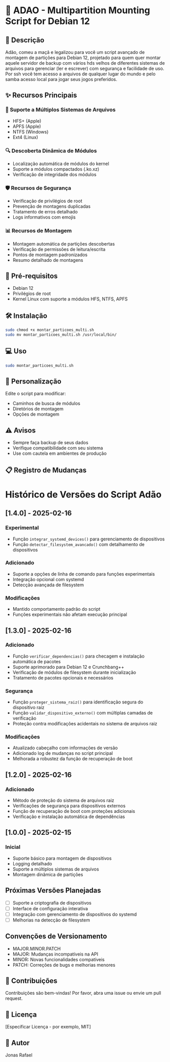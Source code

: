 # 🔌 ADAO - Multipartition Mounting Script for Debian 12

## 📝 Descrição

Adão, comeu a maçã e legalizou para você um script avançado de montagem de partições para Debian 12, projetado para quem quer montar aquele servidor de backup com vários hds velhos de diferentes sistemas de arquivos para gerenciar (ler e escrever) com segurança e facilidade de uso. Por ssh você tem acesso a arquivos de qualquer lugar do mundo e pelo samba acesso local para jogar seus jogos preferidos.

## ✨ Recursos Principais

### 🌟 Suporte a Múltiplos Sistemas de Arquivos
- HFS+ (Apple)
- APFS (Apple)
- NTFS (Windows)
- Ext4 (Linux)

### 🔍 Descoberta Dinâmica de Módulos
- Localização automática de módulos do kernel
- Suporte a módulos compactados (.ko.xz)
- Verificação de integridade dos módulos

### 🛡️ Recursos de Segurança
- Verificação de privilégios de root
- Prevenção de montagens duplicadas
- Tratamento de erros detalhado
- Logs informativos com emojis

### 📊 Recursos de Montagem
- Montagem automática de partições descobertas
- Verificação de permissões de leitura/escrita
- Pontos de montagem padronizados
- Resumo detalhado de montagens

## 🚀 Pré-requisitos

- Debian 12
- Privilégios de root
- Kernel Linux com suporte a módulos HFS, NTFS, APFS

## 🛠️ Instalação

```bash
sudo chmod +x montar_particoes_multi.sh
sudo mv montar_particoes_multi.sh /usr/local/bin/
```

## 💻 Uso

```bash
sudo montar_particoes_multi.sh
```

## 🔧 Personalização

Edite o script para modificar:
- Caminhos de busca de módulos
- Diretórios de montagem
- Opções de montagem

## ⚠️ Avisos

- Sempre faça backup de seus dados
- Verifique compatibilidade com seu sistema
- Use com cautela em ambientes de produção

## 📋 Registro de Mudanças

# Histórico de Versões do Script Adão

## [1.4.0] - 2025-02-16
### Experimental
- Função `integrar_systemd_devices()` para gerenciamento de dispositivos
- Função `detectar_filesystem_avancado()` com detalhamento de dispositivos

### Adicionado
- Suporte a opções de linha de comando para funções experimentais
- Integração opcional com systemd
- Detecção avançada de filesystem

### Modificações
- Mantido comportamento padrão do script
- Funções experimentais não afetam execução principal

## [1.3.0] - 2025-02-16
### Adicionado
- Função `verificar_dependencias()` para checagem e instalação automática de pacotes
- Suporte aprimorado para Debian 12 e Crunchbang++
- Verificação de módulos de filesystem durante inicialização
- Tratamento de pacotes opcionais e necessários

### Segurança
- Função `proteger_sistema_raiz()` para identificação segura do dispositivo raiz
- Função `validar_dispositivo_externo()` com múltiplas camadas de verificação
- Proteção contra modificações acidentais no sistema de arquivos raiz

### Modificações
- Atualizado cabeçalho com informações de versão
- Adicionado log de mudanças no script principal
- Melhorada a robustez da função de recuperação de boot

## [1.2.0] - 2025-02-16
### Adicionado
- Método de proteção do sistema de arquivos raiz
- Verificações de segurança para dispositivos externos
- Função de recuperação de boot com proteções adicionais
- Verificação e instalação automática de dependências

## [1.0.0] - 2025-02-15
### Inicial
- Suporte básico para montagem de dispositivos
- Logging detalhado
- Suporte a múltiplos sistemas de arquivos
- Montagem dinâmica de partições

## Próximas Versões Planejadas
- [ ] Suporte a criptografia de dispositivos
- [ ] Interface de configuração interativa
- [ ] Integração com gerenciamento de dispositivos do systemd
- [ ] Melhorias na detecção de filesystem

## Convenções de Versionamento
- MAJOR.MINOR.PATCH
- MAJOR: Mudanças incompatíveis na API
- MINOR: Novas funcionalidades compatíveis
- PATCH: Correções de bugs e melhorias menores


## 🤝 Contribuições

Contribuições são bem-vindas! Por favor, abra uma issue ou envie um pull request.

## 📄 Licença

[Especificar Licença - por exemplo, MIT]

## 👥 Autor

Jonas Rafael
